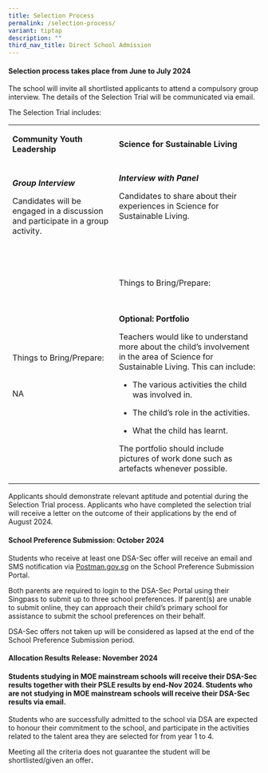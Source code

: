```yaml
---
title: Selection Process
permalink: /selection-process/
variant: tiptap
description: ""
third_nav_title: Direct School Admission
---
```

<h4><strong>Selection process takes place from June to July 2024</strong></h4>
<p>The school will invite all shortlisted applicants to attend a compulsory
group interview. The details of the Selection Trial will be communicated
via email.&nbsp;</p>
<p>The Selection Trial includes:</p>
<table>
<tbody>
<tr>
<td rowspan="1" colspan="1">
<p><strong>Community Youth Leadership</strong>
</p>
</td>
<td rowspan="1" colspan="1">
<p><strong>Science for Sustainable Living</strong>
</p>
</td>
</tr>
<tr>
<td rowspan="1" colspan="1">
<p><strong><em>Group Interview</em></strong>
</p>
<p>Candidates will be engaged in a discussion and participate in a group
activity.</p>
<p>
<br>
</p>
</td>
<td rowspan="1" colspan="1">
<p><strong><em>Interview with Panel</em></strong>
</p>
<p>Candidates to share about their experiences in Science for Sustainable
Living.</p>
<p>
<br>
<br>
<br>
</p>
</td>
</tr>
<tr>
<td rowspan="1" colspan="1">
<p>Things to Bring/Prepare:</p>
<p>
<br>
</p>
<p>NA</p>
<p></p>
</td>
<td rowspan="1" colspan="1">
<p>Things to Bring/Prepare:</p>
<p>
<br>
</p>
<p><strong>Optional: Portfolio</strong>
</p>
<p>Teachers would like to understand more about the child’s involvement in
the area of Science for Sustainable Living. This can include:</p>
<p></p>
<ul>
<li>
<p>The various activities the child was involved in.</p>
</li>
<li>
<p>The child’s role in the activities.</p>
</li>
</ul>
<ul>
<li>
<p>What the child has learnt.</p>
</li>
</ul>
<p></p>
<p>The portfolio should include pictures of work done such as artefacts whenever
possible.</p>
</td>
</tr>
</tbody>
</table>
<p>Applicants should demonstrate relevant aptitude and potential during the
Selection Trial process. Applicants who have completed the selection trial
will receive a letter on the outcome of their applications by the end of
August 2024.</p>
<h4><strong>School Preference Submission: October 2024&nbsp;</strong></h4>
<p>Students who receive at least one DSA-Sec offer will receive an email
and SMS notification via <a href="http://Postman.gov.sg" rel="noopener noreferrer nofollow" target="_blank">Postman.gov.sg</a> on the School Preference
Submission Portal.&nbsp;</p>
<p>Both parents are required to login to the DSA-Sec Portal using their Singpass
to submit up to three school preferences. If parent(s) are unable to submit
online, they can approach their child’s primary school for assistance to
submit the school preferences on their behalf.</p>
<p>DSA-Sec offers not taken up will be considered as lapsed at the end of
the School Preference Submission period.</p>
<h4><strong>Allocation Results Release: November 2024</strong></h4>
<h4>Students studying in MOE mainstream schools will receive their DSA-Sec results together with their PSLE results by end-Nov 2024. Students who are not studying in MOE mainstream schools will receive their DSA-Sec results via email.</h4>
<p>Students who are successfully admitted to the school via DSA are expected
to honour their commitment to the school, and participate in the activities
related to the talent area they are selected for from year 1 to 4.</p>
<p>Meeting all the criteria does not guarantee the student will be shortlisted/given
an offer<strong>.</strong>
</p>